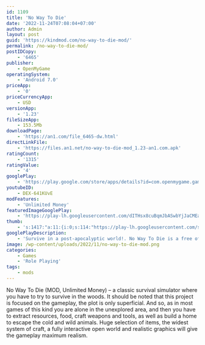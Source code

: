 ```yaml
---
id: 1109
title: 'No Way To Die'
date: '2022-11-24T07:08:04+07:00'
author: Admin
layout: post
guid: 'https://kindmod.com/no-way-to-die-mod/'
permalink: /no-way-to-die-mod/
postIDCopy:
    - '6465'
publisher:
    - OpenMyGame
operatingSystem:
    - 'Android 7.0'
priceApp:
    - '0'
priceCurrencyApp:
    - USD
versionApp:
    - '1.23'
fileSizeApp:
    - 153.5Mb
downloadPage:
    - 'https://an1.com/file_6465-dw.html'
directLinkFile:
    - 'https://files.an1.net/no-way-to-die-mod_1.23-an1.com.apk'
ratingCount:
    - '1315'
ratingValue:
    - '4'
googlePlay:
    - 'https://play.google.com/store/apps/details?id=com.openmygame.games.android.jsurvive'
youtubeID:
    - DEX-641KUvE
modFeatures:
    - 'Unlimited Money'
featuredImageGooglePlay:
    - 'https://play-lh.googleusercontent.com/dITHsx8cuBqmJbASwbYjJaCMEaTxNjZeKljiyJhq4oANzjNnnWjtz5zMk4IX8v8MDb0'
thumb:
    - 's:1417:"a:11:{i:0;s:114:"https://play-lh.googleusercontent.com/sepPfHNmvtwvgcHa8hCaeMklQoWJDHFDIOoGO1lMdvldcCHbKf-zvtP4B_sKbqcQow=w526-h296";i:1;s:115:"https://play-lh.googleusercontent.com/8wZErtr4uR61RVUctzI4R4fO1-9NREsPupIcnYf_OhVPwxXuLka4QX1m1WxmEdzdl30=w526-h296";i:2;s:116:"https://play-lh.googleusercontent.com/os3rx7lOvjcmUc2J38HrBvAWxcY5G_GOT_U-gIP9qYjKUv6fXpkNhevi7Ckzs_dxtqNI=w526-h296";i:3;s:116:"https://play-lh.googleusercontent.com/sSvdhOOfgeULvPpCJRXNivqzBJ6s5TLC4Y_jCv-s0_-eznmfZ2TqzaonnhOmeYUbS1No=w526-h296";i:4;s:116:"https://play-lh.googleusercontent.com/8gEWZfSeLZoQAyfsfwR8UXnVoMwPrKdiMyQx_QAMEzN6OugnC-zqQxj0gm6ZahZ1fiYk=w526-h296";i:5;s:115:"https://play-lh.googleusercontent.com/gQPU6332Q-F6ap4fGnFnyqHMsPGoqYICFyjxpiQsSVdROqN_J73m6Ce2mx7UWkPntmw=w526-h296";i:6;s:114:"https://play-lh.googleusercontent.com/Ao_kTEr4sZywYJSURmDPOmN9Iqy9oWEHVF8DUaojuCT_GuPxxoF99Xd_LP1kLBKUKA=w526-h296";i:7;s:115:"https://play-lh.googleusercontent.com/hr_8J025CmYLz2pmgCGafC-7egb3oWA3PpdCkmWuPFhFqODdvfkPnppMX7kToO8n7J4=w526-h296";i:8;s:114:"https://play-lh.googleusercontent.com/QZegM0a84PlcIw_L2_1tsu0_bsrOS2yihlMqLGQE6S9NuD4nACSacyIItK52PD7kSg=w526-h296";i:9;s:115:"https://play-lh.googleusercontent.com/1Vk4umwqPIdEPsvwreKPkOSGM-ELaNfPVFDWb__JFRcDTXETfQCuQMzps6d-axMP680=w526-h296";i:10;s:116:"https://play-lh.googleusercontent.com/Rx2F4kuvfhYyLmsMq1jyhYpqPVCbnM4Z2sjKsEtalQ9Cf53SfxtwO9GvvJCgLCN3D895=w526-h296";}";'
googlePlayDescription:
    - 'Survive in a post-apocalyptic world!. No Way To Die is a free offline post-apocalyptic survival game. Explore locations inhabited by creatures survived the apocalypse and mutated into dangerous symbionts. Collect food and resources to survive. Craft weapons and defend your shelter from the raging hordes of zombies and enemies coming each night.. Your character awakens in a secret bunker, several years after a mysterious asteroid collided with the Earth. In return for the chance to shelter their family from the disaster, your character has been given the ability to regenerate—upon death, they are reborn as a clone with all the memories of the original body. The artificial intelligence that runs the bunker sends you to the surface to assess the situation and eliminate any possible threats.'
image: /wp-content/uploads/2022/11/no-way-to-die-mod.png
categories:
    - Games
    - 'Role Playing'
tags:
    - mods
---
```


No Way To Die (MOD, Unlimited Money) – a classic survival simulator where you have to try to survive in the woods. It should be noted that this project is focused on the gameplay, the plot is only superficial. And so, as in most games of this kind you are alone in the unexplored area, and then you have to extract resources, food, craft weapons and tools, as well as build a home to escape the cold and wild animals. Huge selection of items, the widest system of craft, a fully interactive open world and realistic graphics will give the gameplay maximum realism.